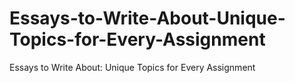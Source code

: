 # Essays-to-Write-About-Unique-Topics-for-Every-Assignment
Essays to Write About: Unique Topics for Every Assignment
